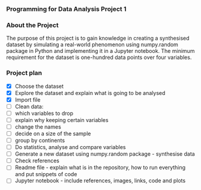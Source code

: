 ### Programming for Data Analysis Project 1

### About the Project
The purpose of this project is to gain knowledge in creating a synthesised dataset by simulating a real-world phenomenon using numpy.random package in Python and implementing it in a Jupyter notebook. The minimum requirement for the dataset is one-hundred data points over four variables. 

### Project plan
- [x] Choose the dataset
- [x] Explore the dataset and explain what is going to be analysed
- [x] Import file
- [ ] Clean data:  
- [ ] which variables to drop    
- [ ] explain why keeping certain variables    
- [ ] change the names    
- [ ] decide on a size of the sample    
- [ ] group by continents    
- [ ] Do statistics, analyse and compare variables
- [ ] Generate a new dataset using numpy.random package - synthesise data
- [ ] Check references
- [ ] Readme file - explain what is in the repository, how to run everything and put snippets of code
- [ ] Jupyter notebook - include references, images, links, code and plots